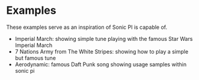 # Examples

These examples serve as an inspiration of Sonic PI is capable of.

- Imperial March: showing simple tune playing with the famous Star Wars Imperial March
- 7 Nations Army from The White Stripes: showing how to play a simple but famous tune
- Aerodynamic: famous Daft Punk song showing usage samples within sonic pi